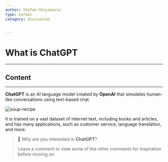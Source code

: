 ```yaml
---
author: Stefan-Stojanovic
type: normal
category: discussion
 

---
```


# What is ChatGPT

---

## Content

---


**ChatGPT** is an AI language model created by **OpenAI** that simulates human-like conversations using text-based chat. 

![soup-recipe](https://img.enkipro.com/3117cbc21b83d101443700acb43ea92d.png)

It is trained on a vast dataset of internet text, including books and articles, and has many applications, such as customer service, language translation, and more.

> 💬 Why are you interested in **ChatGPT**?
> 
> Leave a comment or view some of the other comments for inspiration before moving on.
